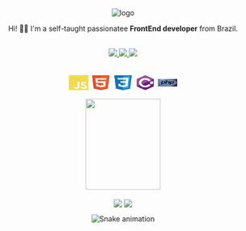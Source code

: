 <div align="center"> 
  <div style="display: inline_block">
  <img align="center" alt="logo" width="306" height="98" src="https://romariosena.insoluti.com.br/github/logo.png">
</div>
<div align="center">
  <p> Hi! 👋😀 I'm a self-taught passionatee <strong>FrontEnd developer</strong> from Brazil.</p>
</div>
<br>
<div align="center"> 
    <a href="https://www.romariosena.com.br" target="_blank">
        <img src="https://img.shields.io/badge/Website-FF7139?style=for-the-badge&logo=Firefox-Browser&logoColor=white" target="_blank">
    </a>
    <a href="https://www.instagram.com/romariosena.com.br" target="_blank">
        <img src="https://img.shields.io/badge/-Instagram-%23E4405F?style=for-the-badge&logo=instagram&logoColor=white" target="_blank">
    </a>
    <a href="https://www.linkedin.com/in/romariosena/" target="_blank">
        <img src="https://img.shields.io/badge/-LinkedIn-%230077B5?style=for-the-badge&logo=linkedin&logoColor=white" target="_blank">
    </a>
</div>
<br>
<div align="center"> 
  <div style="display: inline_block"><br>
  <img align="center" alt="Rafa-Js" height="30" width="40" src="https://raw.githubusercontent.com/devicons/devicon/master/icons/javascript/javascript-plain.svg">
  <img align="center" alt="HTML" height="30" width="40" src="https://raw.githubusercontent.com/devicons/devicon/master/icons/html5/html5-original.svg">
  <img align="center" alt="CSS" height="30" width="40" src="https://raw.githubusercontent.com/devicons/devicon/master/icons/css3/css3-original.svg">
  <img align="center" alt="Csharp" height="30" width="40" src="https://raw.githubusercontent.com/devicons/devicon/master/icons/csharp/csharp-original.svg">
  <img align="center" alt="PHP" height="30" width="40" src="https://raw.githubusercontent.com/devicons/devicon/master/icons/php/php-original.svg">
</div>
<br>
<div align="center">
    <a href="https://romariosena.insoluti.com.br/certified/certificate-of-completion-for-certificado-ux-unicornio.pdf">
        <img align="center" width="148" height="180" src="https://romariosena.insoluti.com.br/certified/selo_ux_designer.png">
    </a>
</div>
<br>
<div align="center"> 
    <img height="180cm" align="center" src="https://github-readme-stats.vercel.app/api?username=romariosena&theme=jolly&show_icons=true"/>
    <img height="180cm" align="center" src="https://github-readme-stats.vercel.app/api/top-langs/?username=romariosena&layout=compact&langs_count=7&theme=jolly" />
</div>
  
![Snake animation](https://github.com/romariosena/romariosena/blob/output/github-contribution-grid-snake.svg)
